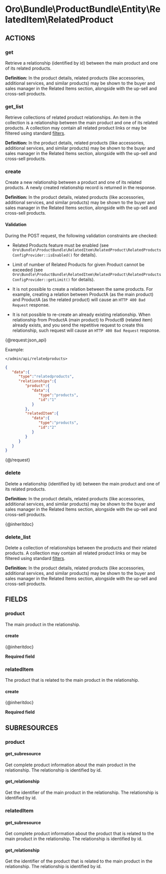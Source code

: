 # Oro\Bundle\ProductBundle\Entity\RelatedItem\RelatedProduct

## ACTIONS

### get

Retrieve a relationship (identified by id) between the main product and one of its related products.

<b>Definition:</b> In the product details, related products (like accessories, additional services, and similar products) may be shown to the buyer and sales manager in the Related Items section, alongside with the up-sell and cross-sell products.

### get_list

Retrieve collections of related product relationships. An item in the collection is a relationship between the main product and one of its related products. A collection may contain all related product links or may be filtered using standard <a href="https://www.oroinc.com/doc/orocommerce/current/dev-guide/integration#filters">filters</a>.

<b>Definition:</b> In the product details, related products (like accessories, additional services, and similar products) may be shown to the buyer and sales manager in the Related Items section, alongside with the up-sell and cross-sell products.

### create

Create a new relationship between a product and one of its related products. A newly created relationship record is returned in the response.

<b>Definition:</b> In the product details, related products (like accessories, additional services, and similar products) may be shown to the buyer and sales manager in the Related Items section, alongside with the up-sell and cross-sell products.

#### Validation

During the POST request, the following validation constraints are checked:

* Related Products feature must be enabled (see `Oro\Bundle\ProductBundle\RelatedItem\RelatedProduct\RelatedProductsConfigProvider::isEnabled()` for details).

* Limit of number of Related Products for given Product cannot be exceeded (see `Oro\Bundle\ProductBundle\RelatedItem\RelatedProduct\RelatedProductsConfigProvider::getLimit()` for details).

* It is not possible to create a relation between the same products. For example, creating a relation between ProductA (as the main product) and ProductA (as the related product) will cause an `HTTP 400 Bad Request` response.

* It is not possible to re-create an already existing relationship. When relationship from ProductA (main product) to ProductB (related item) already exists, and you send the repetitive request to create this relationship, such request will cause an `HTTP 400 Bad Request` response.

{@request:json_api}

Example:

`</admin/api/relatedproducts>`

```JSON
{  
   "data":{  
      "type":"relatedproducts",
      "relationships":{  
         "product":{  
            "data":{  
               "type":"products",
               "id":"1"
            }
         },
         "relatedItem":{  
            "data":{  
               "type":"products",
               "id":"2"
            }
         }
      }
   }
}

```
{@/request}

### delete

Delete a relationship (identified by id) between the main product and one of its related products.

<b>Definition:</b> In the product details, related products (like accessories, additional services, and similar products) may be shown to the buyer and sales manager in the Related Items section, alongside with the up-sell and cross-sell products.

{@inheritdoc}

### delete_list

Delete a collection of relationships between the products and their related products. A collection may contain all related product links or may be filtered using standard <a href="https://www.oroinc.com/doc/orocommerce/current/dev-guide/integration#filters">filters</a>.

<b>Definition:</b> In the product details, related products (like accessories, additional services, and similar products) may be shown to the buyer and sales manager in the Related Items section, alongside with the up-sell and cross-sell products.

## FIELDS

### product

The main product in the relationship.

#### create

{@inheritdoc}

**Required field**

### relatedItem

The product that is related to the main product in the relationship.

#### create

{@inheritdoc}

**Required field**

## SUBRESOURCES

### product

#### get_subresource

Get complete product information about the main product in the relationship. The relationship is identified by id. 

#### get_relationship

Get the identifier of the main product in the relationship. The relationship is identified by id.

### relatedItem

#### get_subresource

Get complete product information about the product that is related to the main product in the relationship. The relationship is identified by id. 

#### get_relationship

Get the identifier of the product that is related to the main product in the relationship. The relationship is identified by id. 
